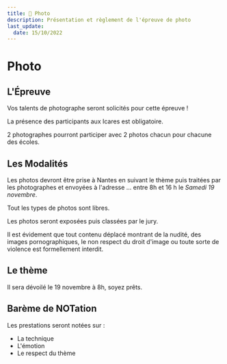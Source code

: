 ```yaml
---
title: 📸 Photo
description: Présentation et règlement de l'épreuve de photo
last_update:
  date: 15/10/2022
---
```


# Photo

## L'Épreuve

Vos talents de photographe seront solicités pour cette épreuve !

La présence des participants aux Icares est obligatoire.

2 photographes pourront participer avec 2 photos chacun pour chacune des écoles.

## Les Modalités

Les photos devront être prise à Nantes en suivant le thème puis traitées par les photographes et envoyées à l'adresse ... entre 8h et 16 h le *Samedi 19 novembre*.

Tout les types de photos sont libres. 

Les photos seront exposées puis classées par le jury.

Il est évidement que tout contenu déplacé montrant de la nudité, des images pornographiques, le non respect du droit d'image ou toute sorte de violence est formellement interdit.

## Le thème

Il sera dévoilé le 19 novembre à 8h, soyez prêts.

## Barème de NOTation

Les prestations seront notées sur :
* La technique
* L'émotion
* Le respect du thème